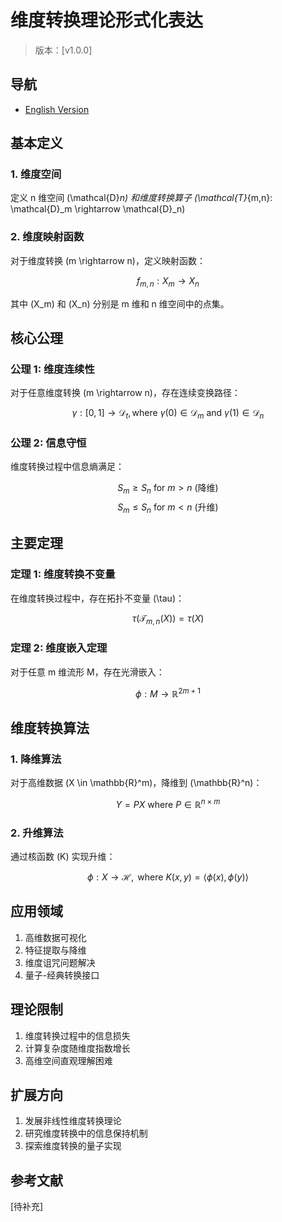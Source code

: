 # 维度转换理论形式化表达

> 版本：[v1.0.0]

## 导航

- [English Version](formal_theory_dimensional_transformation_en.md)

## 基本定义

### 1. 维度空间

定义 n 维空间 \(\mathcal{D}_n\) 和维度转换算子 \(\mathcal{T}_{m,n}: \mathcal{D}_m \rightarrow \mathcal{D}_n\)

### 2. 维度映射函数

对于维度转换 \(m \rightarrow n\)，定义映射函数：

$$
f_{m,n}: X_m \rightarrow X_n
$$

其中 \(X_m\) 和 \(X_n\) 分别是 m 维和 n 维空间中的点集。

## 核心公理

### 公理 1: 维度连续性

对于任意维度转换 \(m \rightarrow n\)，存在连续变换路径：

$$
\gamma: [0,1] \rightarrow \mathcal{D}_t, \text{where } \gamma(0) \in \mathcal{D}_m \text{ and } \gamma(1) \in \mathcal{D}_n
$$

### 公理 2: 信息守恒

维度转换过程中信息熵满足：

$$
S_m \geq S_n \text{ for } m > n \text{ (降维)}
$$
$$
S_m \leq S_n \text{ for } m < n \text{ (升维)}
$$

## 主要定理

### 定理 1: 维度转换不变量

在维度转换过程中，存在拓扑不变量 \(\tau\)：

$$
\tau(\mathcal{T}_{m,n}(X)) = \tau(X)
$$

### 定理 2: 维度嵌入定理

对于任意 m 维流形 M，存在光滑嵌入：

$$
\phi: M \rightarrow \mathbb{R}^{2m+1}
$$

## 维度转换算法

### 1. 降维算法

对于高维数据 \(X \in \mathbb{R}^m\)，降维到 \(\mathbb{R}^n\)：

$$
Y = PX \text{ where } P \in \mathbb{R}^{n \times m}
$$

### 2. 升维算法

通过核函数 \(K\) 实现升维：

$$
\phi: X \rightarrow \mathcal{H}, \text{ where } K(x,y) = \langle\phi(x),\phi(y)\rangle
$$

## 应用领域

1. 高维数据可视化
2. 特征提取与降维
3. 维度诅咒问题解决
4. 量子-经典转换接口

## 理论限制

1. 维度转换过程中的信息损失
2. 计算复杂度随维度指数增长
3. 高维空间直观理解困难

## 扩展方向

1. 发展非线性维度转换理论
2. 研究维度转换中的信息保持机制
3. 探索维度转换的量子实现

## 参考文献

[待补充] 
